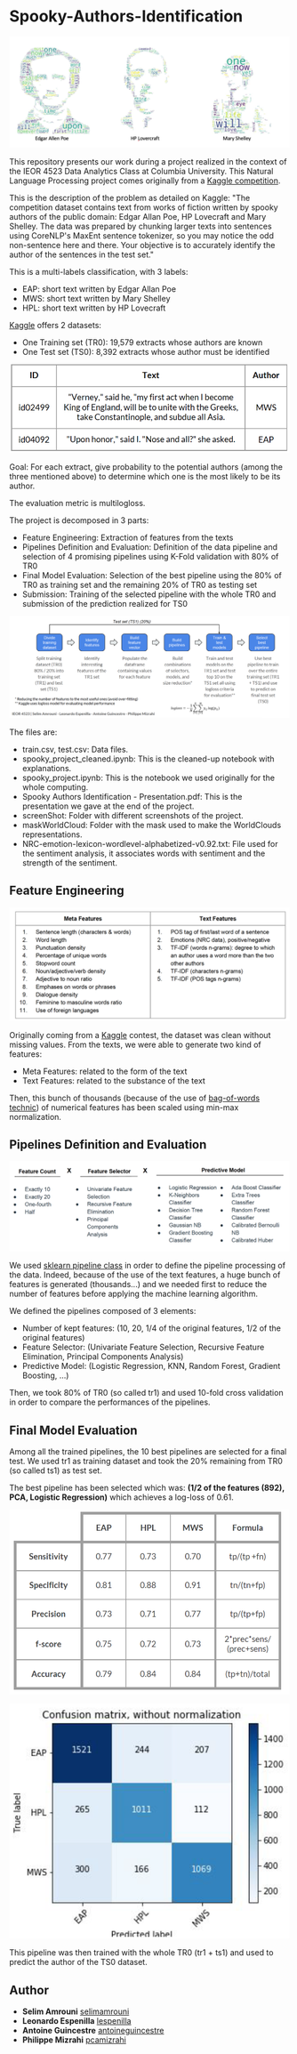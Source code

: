 # Spooky-Authors-Identification

![authors](./print/authors2.png)

This repository presents our work during a project realized in the context of the IEOR 4523 Data Analytics Class at Columbia University.
This Natural Language Processing project comes originally from a [Kaggle competition](https://www.kaggle.com/c/spooky-author-identification). 

This is the description of the problem as detailed on Kaggle: "The competition dataset contains text from works of fiction written by spooky authors of the public domain: Edgar Allan Poe, HP Lovecraft and Mary Shelley. The data was prepared by chunking larger texts into sentences using CoreNLP's MaxEnt sentence tokenizer, so you may notice the odd non-sentence here and there. Your objective is to accurately identify the author of the sentences in the test set."

This is a multi-labels classification, with 3 labels:

- EAP: short text written by Edgar Allan Poe
- MWS: short text written by Mary Shelley
- HPL: short text written by HP Lovecraft

[Kaggle](https://www.kaggle.com) offers 2 datasets:
- One Training set (TR0): 19,579 extracts whose authors are known
- One Test set (TS0): 8,392 extracts whose author must be identified

![datasetExtract](./print/datasetExtract.png)

Goal: For each extract, give probability to the potential authors (among the three mentioned above) to
determine which one is the most likely to be its author.

The evaluation metric is multilogloss. 

The project is decomposed in 3 parts:
- Feature Engineering: Extraction of features from the texts
- Pipelines Definition and Evaluation: Definition of the data pipeline and selection of 4 promising pipelines using K-Fold validation with 80% of TR0
- Final Model Evaluation: Selection of the best pipeline using the 80% of TR0 as training set and the remaining 20% of TR0 as testing set
- Submission: Training of the selected pipeline with the whole TR0 and submission of the prediction realized for TS0

![generalFramework](./print/generalFramework.png)


The files are: 
- train.csv, test.csv: Data files. 
- spooky_project_cleaned.ipynb: This is the cleaned-up notebook with explanations. 
- spooky_project.ipynb: This is the notebook we used originally for the whole computing.
- Spooky Authors Identification - Presentation.pdf: This is the presentation we gave at the end of the project.
- screenShot: Folder with different screenshots of the project. 
- maskWorldCloud: Folder with the mask used to make the WorldClouds representations.
- NRC-emotion-lexicon-wordlevel-alphabetized-v0.92.txt: File used for the sentiment analysis, it associates words with sentiment and the strength of the sentiment. 

## Feature Engineering

![features](./print/features.png)

Originally coming from a [Kaggle](https://www.kaggle.com) contest, the dataset was clean without missing values. From the texts, we were able to generate two kind of features:
- Meta Features: related to the form of the text
- Text Features: related to the substance of the text

Then, this bunch of thousands (because of the use of [bag-of-words technic](https://en.wikipedia.org/wiki/Bag-of-words_model)) of numerical features has been scaled using min-max normalization. 

## Pipelines Definition and Evaluation

![testedPipe](./print/testedPipe.png)

We used [sklearn pipeline class](http://scikit-learn.org/stable/modules/generated/sklearn.pipeline.Pipeline.html) in order to define the pipeline processing of the data. Indeed, because of the use of the text features, a huge bunch of features is generated (thousands...) and we needed first to reduce the number of features before applying the machine learning algorithm. 

We defined the pipelines composed of 3 elements:
- Number of kept features: (10, 20, 1/4 of the original features, 1/2 of the original features)
- Feature Selector: (Univariate Feature Selection, Recursive Feature Elimination, Principal Components Analysis)
- Predictive Model: (Logistic Regression, KNN, Random Forest, Gradient Boosting, ...)

Then, we took 80% of TR0 (so called tr1) and used 10-fold cross validation in order to compare the performances of the pipelines. 

## Final Model Evaluation

Among all the trained pipelines, the 10 best pipelines are selected for a final test. We used tr1 as training dataset and took the 20% remaining from TR0 (so called ts1) as test set. 

The best pipeline has been selected which was: <b>(1/2 of the features (892), PCA, Logistic Regression)</b> which achieves a log-loss of 0.61.

![results](./print/results.png)

![confusionMatrix](./print/confusionMatrix.png)


This pipeline was then trained with the whole TR0 (tr1 + ts1) and used to predict the author of the TS0 dataset.

## Author

* **Selim Amrouni** [selimamrouni](https://github.com/selimamrouni)
* **Leonardo Espenilla** [lespenilla](https://github.com/lespenilla)
* **Antoine Guincestre** [antoineguincestre](https://github.com/antoineguincestre)
* **Philippe Mizrahi** [pcamizrahi](https://github.com/pcamizrahi)




